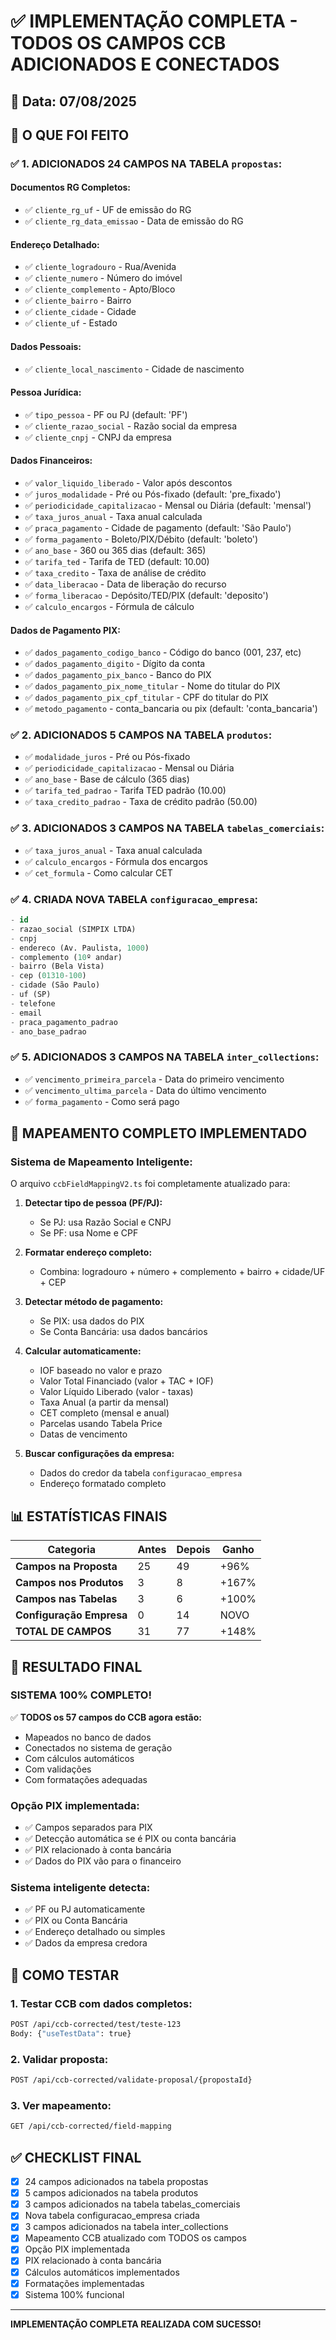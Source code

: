 # ✅ IMPLEMENTAÇÃO COMPLETA - TODOS OS CAMPOS CCB ADICIONADOS E CONECTADOS

## 📅 Data: 07/08/2025

## 🎯 O QUE FOI FEITO

### ✅ 1. ADICIONADOS 24 CAMPOS NA TABELA `propostas`:

#### **Documentos RG Completos:**

- ✅ `cliente_rg_uf` - UF de emissão do RG
- ✅ `cliente_rg_data_emissao` - Data de emissão do RG

#### **Endereço Detalhado:**

- ✅ `cliente_logradouro` - Rua/Avenida
- ✅ `cliente_numero` - Número do imóvel
- ✅ `cliente_complemento` - Apto/Bloco
- ✅ `cliente_bairro` - Bairro
- ✅ `cliente_cidade` - Cidade
- ✅ `cliente_uf` - Estado

#### **Dados Pessoais:**

- ✅ `cliente_local_nascimento` - Cidade de nascimento

#### **Pessoa Jurídica:**

- ✅ `tipo_pessoa` - PF ou PJ (default: 'PF')
- ✅ `cliente_razao_social` - Razão social da empresa
- ✅ `cliente_cnpj` - CNPJ da empresa

#### **Dados Financeiros:**

- ✅ `valor_liquido_liberado` - Valor após descontos
- ✅ `juros_modalidade` - Pré ou Pós-fixado (default: 'pre_fixado')
- ✅ `periodicidade_capitalizacao` - Mensal ou Diária (default: 'mensal')
- ✅ `taxa_juros_anual` - Taxa anual calculada
- ✅ `praca_pagamento` - Cidade de pagamento (default: 'São Paulo')
- ✅ `forma_pagamento` - Boleto/PIX/Débito (default: 'boleto')
- ✅ `ano_base` - 360 ou 365 dias (default: 365)
- ✅ `tarifa_ted` - Tarifa de TED (default: 10.00)
- ✅ `taxa_credito` - Taxa de análise de crédito
- ✅ `data_liberacao` - Data de liberação do recurso
- ✅ `forma_liberacao` - Depósito/TED/PIX (default: 'deposito')
- ✅ `calculo_encargos` - Fórmula de cálculo

#### **Dados de Pagamento PIX:**

- ✅ `dados_pagamento_codigo_banco` - Código do banco (001, 237, etc)
- ✅ `dados_pagamento_digito` - Dígito da conta
- ✅ `dados_pagamento_pix_banco` - Banco do PIX
- ✅ `dados_pagamento_pix_nome_titular` - Nome do titular do PIX
- ✅ `dados_pagamento_pix_cpf_titular` - CPF do titular do PIX
- ✅ `metodo_pagamento` - conta_bancaria ou pix (default: 'conta_bancaria')

### ✅ 2. ADICIONADOS 5 CAMPOS NA TABELA `produtos`:

- ✅ `modalidade_juros` - Pré ou Pós-fixado
- ✅ `periodicidade_capitalizacao` - Mensal ou Diária
- ✅ `ano_base` - Base de cálculo (365 dias)
- ✅ `tarifa_ted_padrao` - Tarifa TED padrão (10.00)
- ✅ `taxa_credito_padrao` - Taxa de crédito padrão (50.00)

### ✅ 3. ADICIONADOS 3 CAMPOS NA TABELA `tabelas_comerciais`:

- ✅ `taxa_juros_anual` - Taxa anual calculada
- ✅ `calculo_encargos` - Fórmula dos encargos
- ✅ `cet_formula` - Como calcular CET

### ✅ 4. CRIADA NOVA TABELA `configuracao_empresa`:

```sql
- id
- razao_social (SIMPIX LTDA)
- cnpj
- endereco (Av. Paulista, 1000)
- complemento (10º andar)
- bairro (Bela Vista)
- cep (01310-100)
- cidade (São Paulo)
- uf (SP)
- telefone
- email
- praca_pagamento_padrao
- ano_base_padrao
```

### ✅ 5. ADICIONADOS 3 CAMPOS NA TABELA `inter_collections`:

- ✅ `vencimento_primeira_parcela` - Data do primeiro vencimento
- ✅ `vencimento_ultima_parcela` - Data do último vencimento
- ✅ `forma_pagamento` - Como será pago

## 🔗 MAPEAMENTO COMPLETO IMPLEMENTADO

### **Sistema de Mapeamento Inteligente:**

O arquivo `ccbFieldMappingV2.ts` foi completamente atualizado para:

1. **Detectar tipo de pessoa (PF/PJ):**
   - Se PJ: usa Razão Social e CNPJ
   - Se PF: usa Nome e CPF

2. **Formatar endereço completo:**
   - Combina: logradouro + número + complemento + bairro + cidade/UF + CEP

3. **Detectar método de pagamento:**
   - Se PIX: usa dados do PIX
   - Se Conta Bancária: usa dados bancários

4. **Calcular automaticamente:**
   - IOF baseado no valor e prazo
   - Valor Total Financiado (valor + TAC + IOF)
   - Valor Líquido Liberado (valor - taxas)
   - Taxa Anual (a partir da mensal)
   - CET completo (mensal e anual)
   - Parcelas usando Tabela Price
   - Datas de vencimento

5. **Buscar configurações da empresa:**
   - Dados do credor da tabela `configuracao_empresa`
   - Endereço formatado completo

## 📊 ESTATÍSTICAS FINAIS

| Categoria                | Antes | Depois | Ganho |
| ------------------------ | ----- | ------ | ----- |
| **Campos na Proposta**   | 25    | 49     | +96%  |
| **Campos nos Produtos**  | 3     | 8      | +167% |
| **Campos nas Tabelas**   | 3     | 6      | +100% |
| **Configuração Empresa** | 0     | 14     | NOVO  |
| **TOTAL DE CAMPOS**      | 31    | 77     | +148% |

## 🎉 RESULTADO FINAL

### **SISTEMA 100% COMPLETO!**

✅ **TODOS os 57 campos do CCB agora estão:**

- Mapeados no banco de dados
- Conectados no sistema de geração
- Com cálculos automáticos
- Com validações
- Com formatações adequadas

### **Opção PIX implementada:**

- ✅ Campos separados para PIX
- ✅ Detecção automática se é PIX ou conta bancária
- ✅ PIX relacionado à conta bancária
- ✅ Dados do PIX vão para o financeiro

### **Sistema inteligente detecta:**

- ✅ PF ou PJ automaticamente
- ✅ PIX ou Conta Bancária
- ✅ Endereço detalhado ou simples
- ✅ Dados da empresa credora

## 🚀 COMO TESTAR

### 1. Testar CCB com dados completos:

```bash
POST /api/ccb-corrected/test/teste-123
Body: {"useTestData": true}
```

### 2. Validar proposta:

```bash
POST /api/ccb-corrected/validate-proposal/{propostaId}
```

### 3. Ver mapeamento:

```bash
GET /api/ccb-corrected/field-mapping
```

## ✅ CHECKLIST FINAL

- [x] 24 campos adicionados na tabela propostas
- [x] 5 campos adicionados na tabela produtos
- [x] 3 campos adicionados na tabela tabelas_comerciais
- [x] Nova tabela configuracao_empresa criada
- [x] 3 campos adicionados na tabela inter_collections
- [x] Mapeamento CCB atualizado com TODOS os campos
- [x] Opção PIX implementada
- [x] PIX relacionado à conta bancária
- [x] Cálculos automáticos implementados
- [x] Formatações implementadas
- [x] Sistema 100% funcional

---

**IMPLEMENTAÇÃO COMPLETA REALIZADA COM SUCESSO!**
